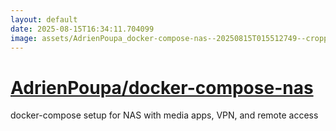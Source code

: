 ```yaml
---
layout: default
date: 2025-08-15T16:34:11.704099
image: assets/AdrienPoupa_docker-compose-nas--20250815T015512749--cropped.png
---
```


# [AdrienPoupa/docker-compose-nas](https://github.com/AdrienPoupa/docker-compose-nas)

docker-compose setup for NAS with media apps, VPN, and remote access
